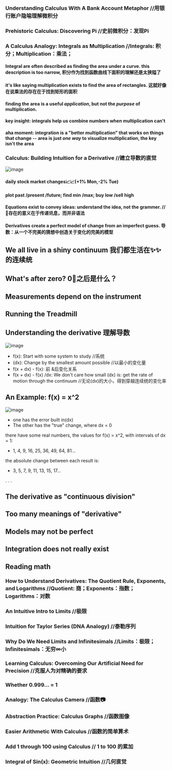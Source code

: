 ### Understanding Calculus With A Bank Account Metaphor  //用银行账户隐喻理解微积分
### Prehistoric Calculus: Discovering Pi //史前微积分：发现Pi
### A Calculus Analogy: Integrals as Multiplication  //Integrals: 积分；Multiplication：乘法；
#### Integral are often described as finding the area under a curve. this description is too narrow, 积分作为找到函数曲线下面积的理解还是太狭隘了
#### it's like saying multiplication exists to find the area of rectangles. 这就好像在说乘法的存在在于找到矩形的面积
#### finding the area is a useful _application_, but not the _purpose_ of multiplication.
#### key insight: integrals help us combine numbers when multiplication can't
#### aha moment: integration is a "better multiplication" that works on things that change -- area is just _one way_ to visualize multiplication, the key isn't the area


### Calculus: Building Intuition for a Derivative  //建立导数的直觉

![image](https://user-images.githubusercontent.com/31954987/196173957-669f2bf9-370a-403d-9a38-f757c9f783ce.png)
#### daily stock market changes📈📈(+1% Mon,-2% Tue)
#### plot past /present /future; find min /max; buy low /sell high
#### Equations exist to convey ideas: understand the idea, not the grammer. //🟰存在的意义在于传递讯息，而并非语法

#### **Derivatives create a perfect model of change from an imperfect guess.** 导数：从一个不完美的猜想中创造关于**变化**的完美的模型

## We all live in a shiny continuum 我们都生活在✨✨的连续统
## What's after zero? 0⃣️之后是什么？
## Measurements depend on the instrument 
## Running the Treadmill 
## Understanding the derivative 理解导数
![image](https://user-images.githubusercontent.com/31954987/196179897-3c2f5cec-d138-46eb-9409-51222360d597.png)

- f(x): Start with some system to study //系统
- (dx): Change by the smallest amount possible //以最小的变化量
- f(x + dx) - f(x): 前 &后变化关系
- f(x + dx) - f(x) /dx: We don't care how small (dx) is: get the rate of motion through the continuum //无论(dx)的大小，得到穿越连续统的变化率

## An Example: f(x) = x^2
![image](https://user-images.githubusercontent.com/31954987/196186108-b9dfe099-3b5d-431d-b622-504bc703de6e.png)
- one has the error built in(dx)
- The other has the "true" change, where dx = 0

there have some real numbers, the values for f(x) = x^2, with intervals of dx = 1:
- 1, 4, 9, 16, 25, 36, 49, 64, 81...

the absolute change between each result is:
- 3, 5, 7, 9, 11, 13, 15, 17...

.
.
.
## The derivative as "continuous division"
## Too many meanings of "derivative"
## Models may not be perfect
## Integration does not really exist 
## Reading math

### How to Understand Derivatives: The Quotient Rule, Exponents, and Logarithms  //Quotient: 商；Exponents：指数； Logarithms：对数
### An Intuitive Intro to Limits //极限
### Intuition for Taylor Series (DNA Analogy) //泰勒序列 
### Why Do We Need Limits and Infinitesimals //Limits：极限；Infinitesimals：无穷∞小
### Learning Calculus: Overcoming Our Artificial Need for Precision  //克服人为对精确的要求
### Whether 0.999... = 1
### Analogy: The Calculus Camera //函数📷
### Abstraction Practice: Calculus Graphs //函数图像
### Easier Arithmetic With Calculus //函数的简单算术
### Add 1 through 100 using Calculus // 1 to 100 的累加
### Integral of Sin(x): Geometric Intuition //几何直觉
